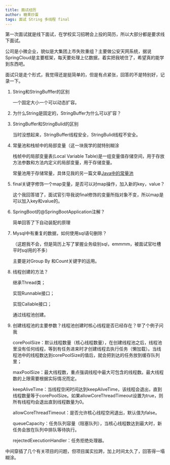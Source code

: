 ```yaml
---
title: 面试经历
author: 糖果炒蛋
tags: 面试 String 多线程 final
---
```




第一次面试就是线下面试，在学校实习招聘会上投的简历，所以大部分都是要求线下面试。

公司是小微企业，貌似是大集团上市失败重组？主要做公安天网系统，据说SpringCloud是主要框架，每天要处理上亿数据，着实把我唬住了，希望真的能学到东西吧。

面试只是走个形式，我觉得还是挺简单的，但是有点紧张，回答的不是特别好，记录一下。

1. String和StringBufffer的区别

   一个固定大小一个可以动态扩容。

2. 为什么String是固定的，StringBuffer为什么可以扩容？

3. StringBuffer和StringBulid的区别

   当时没想起来，StringBuffer线程安全，StringBulid线程不安全。

4. 常量池和栈帧中的局部变量（这一块我学的就特别糊涂

   栈帧中的局部变量表(Local Variable Table)是一组变量值存储空间，用于存放方法参数和方法内定义的局部变量，用于存储变量。
   
   常量池用于存储常量，具体见我的另一篇文章[Java中的常量池](https://groundzeros.github.io/2021/06/04/Java%E5%B8%B8%E9%87%8F%E6%B1%A0.html)

5. final关键字修饰一个map变量，是否可以对map操作，加入新的key，value？

   这个我回答错了，面试官引导我说final修饰的变量所指对象不变，所以map是可以加入key和value的。

6. SpringBoot的@SpringBootApplication注解？

    简单回答了下自动装配的原理

7. Mysql中有重复的数据，如何使用sql语句删除？

   （这题我不会，但是简历上写了掌握业务级别sql，emmmm，被面试官吐槽平时sql用的不多）
   
   主要是对Group By 和Count关键字的运用。

8. 线程创建的方法？

   继承Thread类；
   
   实现Runnable接口；
   
   实现Callable接口；
   
   通过线程池创建。

9. 创建线程池的主要参数？线程池创建时核心线程是否已经存在？举了个例子问我

   corePoolSize：默认线程数量（核心线程数量），在创建线程池之后，线程池里没有任何线程，等到有任务进来时才创建线程去执行任务（懒加载）。当线程池中的线程数达到corePoolSize的值后，就会把到达的任务放到缓存队列里；
   
   maxPoolSize：最大线程数，重点强调线程中最大可包含的线程数。最大线程数的上限需要根据实际情况而定。
   
   keepAliveTime：当线程空闲时间达到keepAliveTime，该线程会退出，直到线程数量等于corePoolSize。如果allowCoreThreadTimeout设置为true，则所有线程均会退出直到线程数量为0。
   
   allowCoreThreadTimeout：是否允许核心线程空闲退出，默认值为false。
   
   queueCapacity：任务队列容量（阻塞队列），当核心线程数达到最大时，新任务会放在队列中排队等待执行。
   
   rejectedExecutionHandler：任务拒绝处理器。
   
   
中间穿插了几个有关项目的问题，但项目属实拉跨，加上时间太久了，回答得一塌糊涂。

